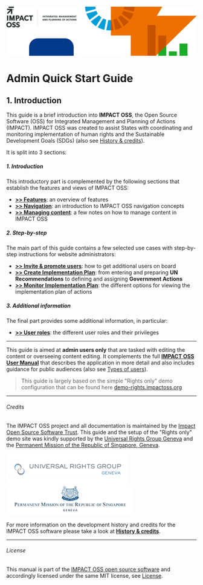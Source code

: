 ![](/assets/header.png)

# Admin Quick Start Guide

## 1. Introduction

This guide is a brief introduction into **IMPACT OSS**, the Open Source Software (OSS) for Integrated Management and Planning of Actions (IMPACT). IMPACT OSS was created to assist States with coordinating and monitoring implementation of human rights and the Sustainable Development Goals (SDGs) (also see [History & credits](/appendix/history.md)).

It is split into 3 sections:

##### 1. Introduction

This introductory part is complemented by the following sections that establish the features and views of IMPACT OSS:

* **[>> Features](/intro/features.md)**: an overview of features
* **[>> Navigation](/intro/navigation.md)**: an introduction to IMPACT OSS navigation concepts
* **[>> Managing content](/intro/management.md)**: a few notes on how to manage content in IMPACT OSS

##### 2. Step-by-step

The main part of this guide contains a few selected use cases with step-by-step instructions for website administrators:

* **[>> Invite & promote users](/guide/users-admin.md)**: how to get additional users on board
* **[>> Create Implementation Plan](/guide/create-implementation-plan.md)**: from entering and preparing **UN Recommendations** to defining and assigning **Government Actions**
* **[>> Monitor Implementation Plan](/guide/monitor-implementation-plan.md)**: the different options for viewing the implementation plan of actions

##### 3. Additional information

The final part provides some additional information, in particular:

* **[>> User roles](/info/userroles.md)**: the different user roles and their privileges

---

This guide is aimed at **admin users only** that are tasked with editing the content or overseeing content editing. It complements the full **[IMPACT OSS User Manual](https://user-manual.impactoss.org)** that describes the application in more detail and also includes guidance for public audiences (also see [Types of users](/info/usertypes.md)).

> This guide is largely based on the simple "Rights only" demo configuration that can be found here [demo-rights.impactoss.org](https://demo-rights.impactoss.org)

---

###### Credits

The IMPACT OSS project and all documentation is maintained by the [Impact Open Source Software Trust](http://impactoss.org/). This guide and the setup of the "Rights only" demo site was kindly supported by the [Universal Rights Group Geneva](http://www.universal-rights.org/) and the [Permanent Mission of the Republic of Singapore, Geneva](https://www.mfa.gov.sg/content/mfa/overseasmission/geneva.html).

![](/assets/universal-rights-group.png)![](/assets/singapore-mission-geneva.png)

For more information on the development history and credits for the IMPACT OSS software please take a look at [**History & credits**](/appendix/history.md).

---

###### License

This manual is part of the [IMPACT OSS open source software](https://github.com/impactoss/impactoss-server/) and accordingly licensed under the same MIT license, see [License](LICENSE.md).
